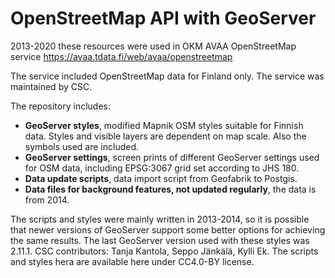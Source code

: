 # OpenStreetMap API with GeoServer

2013-2020 these resources were used in OKM AVAA OpenStreetMap service
https://avaa.tdata.fi/web/avaa/openstreetmap

The service included OpenStreetMap data for Finland only. The service was maintained by CSC.

The repository includes:
* __GeoServer styles__, modified Mapnik OSM styles suitable for Finnish data. Styles and visible layers are dependent on map scale. Also the symbols used are included.
* __GeoServer settings__,  screen prints of different GeoServer settings used for OSM data, including EPSG:3067 grid set according to JHS 180.
* __Data update scripts__, data import script from Geofabrik to Postgis.
* __Data files for background features, not updated regularly__, the data is from 2014.

The scripts and styles were mainly written in 2013-2014, so it is possible that newer versions of GeoServer support some better options for achieving the same results. The last GeoServer version used with these styles was 2.11.1.
CSC contributors: Tanja Kantola, Seppo Jänkälä, Kylli Ek.
The scripts and styles hera are available here under CC4.0-BY license.
